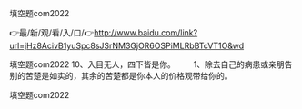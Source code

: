 填空题com2022

👉最/新/观/看/入/口/👉http://www.baidu.com/link?url=jHz8AcivB1yuSpc8sJSrNM3GjOR6OSPiMLRbBTcVT1O&wd

填空题com2022	10、入目无人，四下皆是你。
　　1、除去自己的病患或亲朋告别的苦楚是如实的，其余的苦楚都是你本人的价格观带给你的。


填空题com2022
